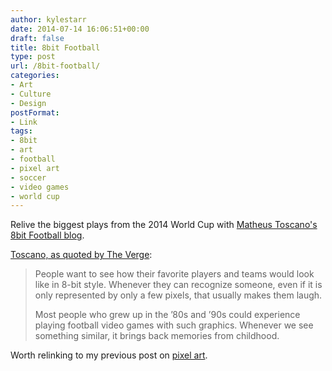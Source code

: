 ```yaml
---
author: kylestarr
date: 2014-07-14 16:06:51+00:00
draft: false
title: 8bit Football
type: post
url: /8bit-football/
categories:
- Art
- Culture
- Design
postFormat:
- Link
tags:
- 8bit
- art
- football
- pixel art
- soccer
- video games
- world cup
---
```


Relive the biggest plays from the 2014 World Cup with [Matheus Toscano's 8bit Football blog](http://8bit-football.com).

[Toscano, as quoted by The Verge](http://theverge.com/2014/7/14/5897753/all-the-world-cups-biggest-moments-in-striking-8-bit-drawings):


<blockquote>People want to see how their favorite players and teams would look like in 8-bit style. Whenever they can recognize someone, even if it is only represented by only a few pixels, that usually makes them laugh.

Most people who grew up in the ’80s and ’90s could experience playing football video games with such graphics. Whenever we see something similar, it brings back memories from childhood.</blockquote>


Worth relinking to my previous post on [pixel art](https://tsogaming.com/2014/07/03/pixel-art/).
